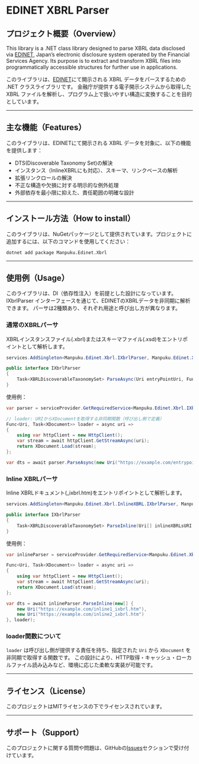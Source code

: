 # EDINET XBRL Parser

## プロジェクト概要（Overview）

This library is a .NET class library designed to parse XBRL data disclosed via [EDINET](https://submit2.edinet-fsa.go.jp/), Japan’s electronic disclosure system operated by the Financial Services Agency.
Its purpose is to extract and transform XBRL files into programmatically accessible structures for further use in applications.

このライブラリは、[EDINET](https://submit2.edinet-fsa.go.jp/)にて開示される XBRL データをパースするための .NET クラスライブラリです。
金融庁が提供する電子開示システムから取得した XBRL ファイルを解析し、プログラム上で扱いやすい構造に変換することを目的としています。

---

## 主な機能（Features）

このライブラリは、EDINETにて開示される XBRL データを対象に、以下の機能を提供します：

- DTS(Discoverable Taxonomy Set)の解決  
- インスタンス（InlineXBRLにも対応）、スキーマ、リンクベースの解析  
- 拡張リンクロールの解決
- 不正な構造や欠損に対する明示的な例外処理  
- 外部依存を最小限に抑えた、責任範囲の明確な設計

---

## インストール方法（How to install）

このライブラリは、NuGetパッケージとして提供されています。プロジェクトに追加するには、以下のコマンドを使用してください：
```bash
dotnet add package Manpuku.Edinet.Xbrl
```

---

## 使用例（Usage）

このライブラリは、DI（依存性注入）を前提とした設計になっています。
IXbrlParser インターフェースを通じて、EDINETのXBRLデータを非同期に解析できます。
パーサは2種類あり、それぞれ用途と呼び出し方が異なります。

### 通常のXBRLパーサ
XBRLインスタンスファイル(.xbrl)またはスキーマファイル(.xsd)をエントリポイントとして解析します。

```csharp
services.AddSingleton<Manpuku.Edinet.Xbrl.IXbrlParser, Manpuku.Edinet.Xbrl.XbrlParser>();
```
```csharp
public interface IXbrlParser
{
    Task<XBRLDiscoverableTaxonomySet> ParseAsync(Uri entryPointUri, Func<Uri, Task<XDocument>> loader);
}
```

使用例：
```csharp
var parser = serviceProvider.GetRequiredService<Manpuku.Edinet.Xbrl.IXbrlParser>();

// loader: URIからXDocumentを取得する非同期関数（呼び出し側で定義）
Func<Uri, Task<XDocument>> loader = async uri =>
{
    using var httpClient = new HttpClient();
    var stream = await httpClient.GetStreamAsync(uri);
    return XDocument.Load(stream);
};

var dts = await parser.ParseAsync(new Uri("https://example.com/entrypoint.xbrl"), loader);
```

### Inline XBRLパーサ
Inline XBRLドキュメント(_ixbrl.htm)をエントリポイントとして解析します。
```csharp
services.AddSingleton<Manpuku.Edinet.Xbrl.InlineXBRL.IXbrlParser, Manpuku.Edinet.Xbrl.InlineXBRL.XbrlParser>();
```
```csharp
public interface IXbrlParser
{
    Task<XBRLDiscoverableTaxonomySet> ParseInline(Uri[] inlineXBRLsURI, Func<Uri, Task<XDocument>> loader);
}
```

使用例：
```csharp
var inlineParser = serviceProvider.GetRequiredService<Manpuku.Edinet.Xbrl.InlineXBRL.IXbrlParser>();

Func<Uri, Task<XDocument>> loader = async uri =>
{
    using var httpClient = new HttpClient();
    var stream = await httpClient.GetStreamAsync(uri);
    return XDocument.Load(stream);
};

var dts = await inlineParser.ParseInline(new[] {
    new Uri("https://example.com/inline1_ixbrl.htm"),
    new Uri("https://example.com/inline2_ixbrl.htm")
}, loader);
```

### loader関数について
`loader` は呼び出し側が提供する責任を持ち、指定された `Uri` から `XDocument` を非同期で取得する関数です。
この設計により、HTTP取得・キャッシュ・ローカルファイル読み込みなど、環境に応じた柔軟な実装が可能です。

---
## ライセンス（License）
このプロジェクトはMITライセンスの下でライセンスされています。

---
## サポート（Support）
このプロジェクトに関する質問や問題は、GitHubの[Issues](https://github.com/manpukupanda/edinet-xbrl-parser/issues)セクションで受け付けています。

